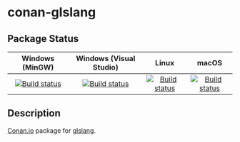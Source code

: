 # conan-glslang

## Package Status

| Windows (MinGW) | Windows (Visual Studio) | Linux | macOS |
|:---------------:|:-----------------------:|:-----:|:-----:|
|[![Build status](https://ci.appveyor.com/api/projects/status/r3nt9kcasecrhxk8/branch/testing%2F8.13.3559?svg=true)](https://ci.appveyor.com/project/SpaceIm/conan-glslang)|[![Build status](https://github.com/SpaceIm/conan-glslang/workflows/.github/workflows/windows.yml/badge.svg?branch=testing%2F8.13.3559)](https://github.com/SpaceIm/conan-glslang/actions/workflows/windows.yml?query=branch%3Atesting%2F8.13.3559)|[![Build status](https://github.com/SpaceIm/conan-glslang/workflows/.github/workflows/linux.yml/badge.svg?branch=testing%2F8.13.3559)](https://github.com/SpaceIm/conan-glslang/actions/workflows/linux.yml?query=branch%3Atesting%2F8.13.3559)|[![Build status](https://github.com/SpaceIm/conan-glslang/workflows/.github/workflows/macos.yml/badge.svg?branch=testing%2F8.13.3559)](https://github.com/SpaceIm/conan-glslang/actions/workflows/macos.yml?query=branch%3Atesting%2F8.13.3559)|

## Description

[Conan.io](https://conan.io) package for [glslang](https://github.com/KhronosGroup/glslang).
